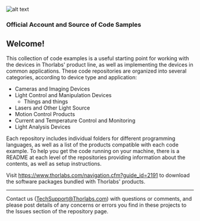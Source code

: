 ![alt text](https://www.thorlabs.com/images/newhp/Thorlabs_Logo_Red.png "Official Thorlabs Logo")

### Official Account and Source of Code Samples 

Welcome!
------

This collection of code examples is a useful starting point for working with the devices in Thorlabs' product line, as well as implementing the devices in common applications. These code repositories are organized into several categories, according to device type and application:

* Cameras and Imaging Devices
* Light Control and Manipulation Devices
  * Things and things     
* Lasers and Other Light Source
* Motion Control Products
* Current and Temperature Control and Monitoring
* Light Analysis Devices


Each repository includes individual folders for different programming languages, as well as a list of the products compatible with each code example. To help you get the code running on your machine, there is a README at each level of the repositories providing information about the contents, as well as setup instructions. 

Visit https://www.thorlabs.com/navigation.cfm?guide_id=2191 to download the software packages bundled with Thorlabs' products.

------

Contact us (TechSupport@Thorlabs.com) with questions or comments, and please post details of any concerns or errors you find in these projects to the Issues section of the repository page.
